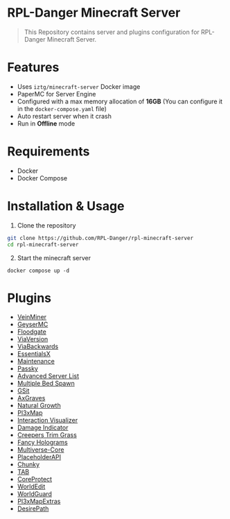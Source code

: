 # RPL-Danger Minecraft Server
> This Repository contains server and plugins configuration for RPL-Danger Minecraft Server.
# Features
- Uses `iztg/minecraft-server` Docker image
- PaperMC for Server Engine
- Configured with a max memory allocation of **16GB** (You can configure it in the `docker-compose.yaml` file)
- Auto restart server when it crash
- Run in **Offline** mode

# Requirements
- Docker
- Docker Compose

# Installation & Usage
1. Clone the repository
```bash
git clone https://github.com/RPL-Danger/rpl-minecraft-server
cd rpl-minecraft-server
```
2. Start the minecraft server
```
docker compose up -d
```

# Plugins

- [VeinMiner](https://github.com/2008Choco/VeinMiner/releases/download/v2.2.6/VeinMiner-Bukkit-2.2.6.jar)  
- [GeyserMC](https://download.geysermc.org/v2/projects/geyser/versions/latest/builds/latest/downloads/spigot)  
- [Floodgate](https://download.geysermc.org/v2/projects/floodgate/versions/latest/builds/latest/downloads/spigot)  
- [ViaVersion](https://hangarcdn.papermc.io/plugins/ViaVersion/ViaVersion/versions/5.2.1/PAPER/ViaVersion-5.2.1.jar)  
- [ViaBackwards](https://hangarcdn.papermc.io/plugins/ViaVersion/ViaBackwards/versions/5.2.1/PAPER/ViaBackwards-5.2.1.jar)  
- [EssentialsX](https://github.com/EssentialsX/Essentials/releases/download/2.20.1/EssentialsX-2.20.1.jar)  
- [Maintenance](https://hangarcdn.papermc.io/plugins/kennytv/Maintenance/versions/4.3.0/PAPER/Maintenance-4.3.0.jar)  
- [Passky](https://hangarcdn.papermc.io/plugins/Black1_TV/Passky/versions/2.4.0/PAPER/Passky-2.4.0.jar)  
- [Advanced Server List](https://hangarcdn.papermc.io/plugins/Andre_601/AdvancedServerList/versions/5.5.1/PAPER/AdvancedServerList-Paper-5.5.1.jar)  
- [Multiple Bed Spawn](https://github.com/GabrielFJunkes/MultipleBedSpawn/releases/download/V1.11.1/MultipleBedSpawn-1.11.1.jar)  
- [GSit](https://hangarcdn.papermc.io/plugins/Gecolay/GSit/versions/2.1.0/PAPER/GSit-2.1.0.jar)  
- [AxGraves](https://hangarcdn.papermc.io/plugins/Artillex-Studios/AxGraves/versions/1.17.1/PAPER/AxGraves-1.17.1.jar)  
- [Natural Growth](https://cdn.modrinth.com/data/9oopoVvO/versions/GiUxn2yP/NaturalGrowth1.21-v1.5.jar)  
- [Pl3xMap](https://cdn.modrinth.com/data/34T8oVNY/versions/OvwBThgN/Pl3xMap-1.21.4-521.jar)  
- [Interaction Visualizer](https://hangarcdn.papermc.io/plugins/LOOHP/InteractionVisualizer/versions/1.18.13/PAPER/InteractionVisualizer-1.18.13.0.jar)  
- [Damage Indicator](https://github.com/MagicCheese1/Damage-Indicator/releases/download/v2.2.0/DamageIndicator.jar)  
- [Creepers Trim Grass](https://github.com/justEli/ExplosionsTrimGrass/releases/download/1.3/CreepersTrimGrass-1.3.jar)  
- [Fancy Holograms](https://hangarcdn.papermc.io/plugins/Oliver/FancyHolograms/versions/2.4.2/PAPER/FancyHolograms-2.4.2.jar)  
- [Multiverse-Core](https://hangarcdn.papermc.io/plugins/Multiverse/Multiverse-Core/versions/4.3.14/PAPER/multiverse-core-4.3.14.jar)  
- [PlaceholderAPI](https://hangarcdn.papermc.io/plugins/HelpChat/PlaceholderAPI/versions/2.11.6/PAPER/PlaceholderAPI-2.11.6.jar)  
- [Chunky](https://hangarcdn.papermc.io/plugins/pop4959/Chunky/versions/1.4.28/PAPER/Chunky-Bukkit-1.4.28.jar)  
- [TAB](https://github.com/NEZNAMY/TAB/releases/download/5.0.6/TAB.v5.0.6.jar)  
- [CoreProtect](https://dev.bukkit.org/projects/coreprotect/files/latest)  
- [WorldEdit](https://cdn.modrinth.com/data/1u6JkXh5/versions/4jRlujfz/worldedit-bukkit-7.3.10.jar)  
- [WorldGuard](https://cdn.modrinth.com/data/DKY9btbd/versions/S1KKDczu/worldguard-bukkit-7.0.13-beta-2-dist.jar)  
- [Pl3xMapExtras](https://cdn.modrinth.com/data/q9XiqcY2/versions/rf4ejGz3/Pl3xMapExtras-1.2.0.jar)  
- [DesirePath](https://www.spigotmc.org/resources/desirepaths-dynamic-player-made-trails.109043/)